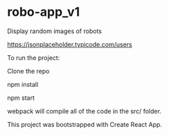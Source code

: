 # robo-app_v1

Display random images of robots

https://jsonplaceholder.typicode.com/users

To run the project:

Clone the repo

npm install

npm start

webpack will compile all of the code in the src/ folder.

This project was bootstrapped with Create React App.
